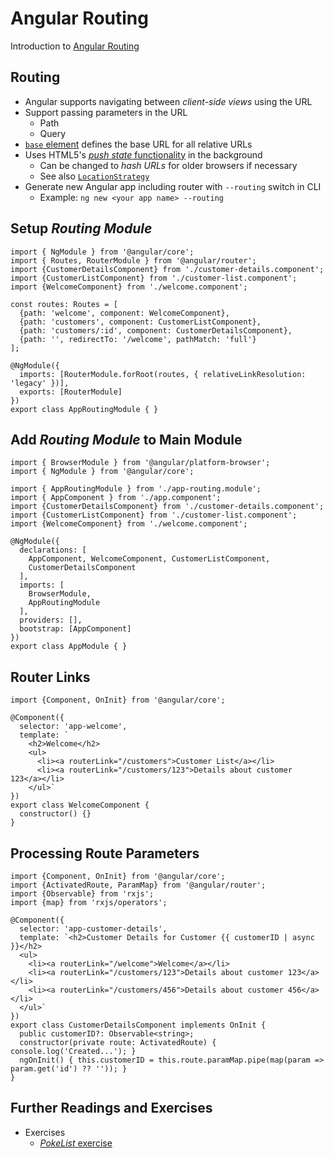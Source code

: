 # Angular Routing

Introduction to [Angular Routing](https://angular.io/guide/router)


<!-- .slide: class="left" -->
## Routing

* Angular supports navigating between *client-side views* using the URL
* Support passing parameters in the URL
  * Path
  * Query
* [`base` element](https://developer.mozilla.org/en-US/docs/HTML/Element/base-redirect-2?redirect=no) defines the base URL for all relative URLs
* Uses HTML5's [*push state* functionality](https://developer.mozilla.org/en-US/docs/Web/API/History_API#Adding_and_modifying_history_entries) in the background
  * Can be changed to *hash URLs* for older browsers if necessary
  * See also [`LocationStrategy`](https://angular.io/api/common/LocationStrategy)
* Generate new Angular app including router with `--routing` switch in CLI
  * Example: `ng new <your app name> --routing`


<!-- .slide: class="left" -->
## Setup *Routing Module*

```
import { NgModule } from '@angular/core';
import { Routes, RouterModule } from '@angular/router';
import {CustomerDetailsComponent} from './customer-details.component';
import {CustomerListComponent} from './customer-list.component';
import {WelcomeComponent} from './welcome.component';

const routes: Routes = [
  {path: 'welcome', component: WelcomeComponent},
  {path: 'customers', component: CustomerListComponent},
  {path: 'customers/:id', component: CustomerDetailsComponent},
  {path: '', redirectTo: '/welcome', pathMatch: 'full'}
];

@NgModule({
  imports: [RouterModule.forRoot(routes, { relativeLinkResolution: 'legacy' })],
  exports: [RouterModule]
})
export class AppRoutingModule { }
```


<!-- .slide: class="left" -->
## Add *Routing Module* to Main Module

```
import { BrowserModule } from '@angular/platform-browser';
import { NgModule } from '@angular/core';

import { AppRoutingModule } from './app-routing.module';
import { AppComponent } from './app.component';
import {CustomerDetailsComponent} from './customer-details.component';
import {CustomerListComponent} from './customer-list.component';
import {WelcomeComponent} from './welcome.component';

@NgModule({
  declarations: [
    AppComponent, WelcomeComponent, CustomerListComponent,
    CustomerDetailsComponent
  ],
  imports: [
    BrowserModule,
    AppRoutingModule
  ],
  providers: [],
  bootstrap: [AppComponent]
})
export class AppModule { }
```


<!-- .slide: class="left" -->
## Router Links

```
import {Component, OnInit} from '@angular/core';

@Component({
  selector: 'app-welcome',
  template: `
    <h2>Welcome</h2>
    <ul>
      <li><a routerLink="/customers">Customer List</a></li>
      <li><a routerLink="/customers/123">Details about customer 123</a></li>
    </ul>`
})
export class WelcomeComponent {
  constructor() {}
}
```


<!-- .slide: class="left" -->
## Processing Route Parameters

```
import {Component, OnInit} from '@angular/core';
import {ActivatedRoute, ParamMap} from '@angular/router';
import {Observable} from 'rxjs';
import {map} from 'rxjs/operators';

@Component({
  selector: 'app-customer-details',
  template: `<h2>Customer Details for Customer {{ customerID | async }}</h2>
  <ul>
    <li><a routerLink="/welcome">Welcome</a></li>
    <li><a routerLink="/customers/123">Details about customer 123</a></li>
    <li><a routerLink="/customers/456">Details about customer 456</a></li>
  </ul>`
})
export class CustomerDetailsComponent implements OnInit {
  public customerID?: Observable<string>;
  constructor(private route: ActivatedRoute) { console.log('Created...'); }
  ngOnInit() { this.customerID = this.route.paramMap.pipe(map(param => param.get('id') ?? '')); }
}
```


<!-- .slide: class="left" -->
## Further Readings and Exercises

* Exercises
  * [*PokeList* exercise](https://github.com/rstropek/ts-angular-workshop/tree/master/angular/9090-router)
  